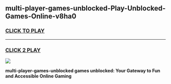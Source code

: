 
## multi-player-games-unblocked-Play-Unblocked-Games-Online-v8ha0
<h3>
<a href="https://premium76.site?title=multi-player-games-unblocked&ref=24A">CLICK TO PLAY</a></h3>
<hr>

<h3>
<a href="https://premium76.site?title=multi-player-games-unblocked&ref=24A">CLICK 2 PLAY</a>
  
</h3>

<a href="https://premium76.site?title=multi-player-games-unblocked&ref=24A"><img src="https://clearcache.store/games.png"></a>


**multi-player-games-unblocked games unblocked: Your Gateway to Fun and Accessible Online Gaming**
